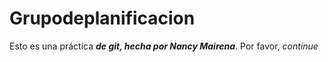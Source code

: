 # Grupodeplanificacion
Esto es una práctica ***de git, hecha por Nancy Mairena***.
Por favor, *continue*
